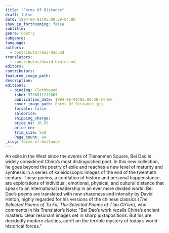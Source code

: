 ```yaml
---
title: "Forms Of Distance"
draft: false
date: 1994-06-01T05:00:58-04:00
show_in_forthcoming: false
subtitle:
genre: Poetry
subgenre:
language:
authors:
  - contributor/bei-dao.md
translators:
  - contributor/david-hinton.md
editors:
contributors:
featured_image_path:
description:
editions:
  - binding: Clothbound
    isbn: 9780811212663
    publication_date: 1994-06-01T05:00:58-04:00
    cover_image_path: Forms_Of_Distance.jpg
    forsale: false
    saleprice:
    shipping_charge:
    price_us: 16.95
    price_cn:
    trim_size: 5x8
    Page_count: 84
_slug: forms-of-distance
---
```


An exile in the West since the events of Tiananmen Square, Bei Dao is widely considered China’s most distinguished poet. In this new collection, he goes beyond the poetry of exile and reaches a new level of maturity and synthesis in a series of kaleidoscopic images of the end of the twentieth century. These poems, a conflation of history and personal happenstance, are explorations of individual, emotional, physical, and cultural distance that speak to an international readership in an ever more divided world. Bei Dao’s poems are translated with new sharpness and intensity by David Hinton, highly regarded for his versions of the chinese classics (_The Selected Poems of Tu Fu_, _The Selected Poems of T’ao Ch’ien_), who comments in his Translator’s Note: "Bei Dao’s work recalls China’s ancient masters: clear resonant images set in sharp juxtapositions. But his are decidedly modern clarities, adrift on the terrible mystery of today’s world-historical forces."


